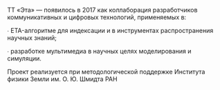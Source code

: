 ТТ «Эта» — появилось в 2017 как коллаборация разработчиков коммуникативных и цифровых технологий, применяемых в:

∙ ETA-алгоритме для индексации и в инструментах распространения научных знаний;

∙ разработке мультимедиа в научных целях моделирования и симуляции.

Проект реализуется при методологической поддержке Института физики Земли им. О. Ю. Шмидта РАН
